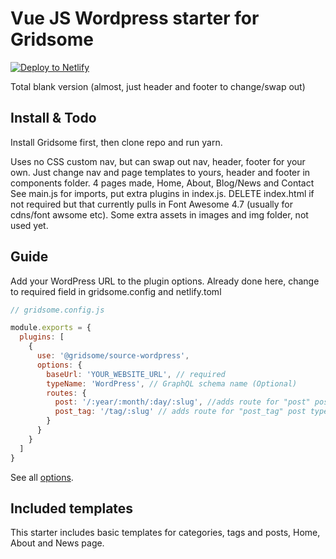 # Vue JS Wordpress starter for Gridsome

[![Deploy to Netlify](https://www.netlify.com/img/deploy/button.svg)](https://app.netlify.com/start/deploy?repository=https://github.com/gridsome/gridsome-starter-wordpress)

Total blank version (almost, just header and footer to change/swap out)


## Install & Todo
Install Gridsome first, then clone repo and run yarn.

Uses no CSS custom nav, but can swap out nav, header, footer for your own.
Just change nav and page templates to yours, header and footer in components folder.
4 pages made, Home, About, Blog/News and Contact
See main.js for imports, put extra plugins in index.js.  DELETE index.html if not required but that currently pulls in Font Awesome 4.7 (usually for cdns/font awsome etc). Some extra assets in images and img folder, not used yet.

## Guide

Add your WordPress URL to the plugin options. Already done here, change to required field in gridsome.config and netlify.toml

```js
// gridsome.config.js

module.exports = {
  plugins: [
    {
      use: '@gridsome/source-wordpress',
      options: {
        baseUrl: 'YOUR_WEBSITE_URL', // required
        typeName: 'WordPress', // GraphQL schema name (Optional)
        routes: {
          post: '/:year/:month/:day/:slug', //adds route for "post" post type (Optional)
          post_tag: '/tag/:slug' // adds route for "post_tag" post type (Optional)
        }
      }
    }
  ]
}

```

See all [options](https://gridsome.org/plugins/@gridsome/source-wordpress).

## Included templates

This starter includes basic templates for categories, tags and posts, Home, About and News page.
